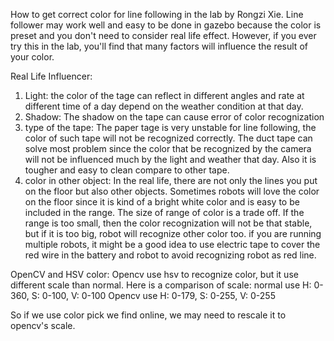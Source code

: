 How to get correct color for line following in the lab by Rongzi Xie.
Line follower may work well and easy to be done in gazebo because the color is preset and you don't need to consider real life effect. However, if you ever try this in the lab, you'll find that many factors will influence the result of your color.

Real Life Influencer:
1. Light: the color of the tage can reflect in different angles and rate at different time of a day depend on the weather condition at that day. 
2. Shadow: The shadow on the tape can cause error of color recognization
3. type of the tape: The paper tage is very unstable for line following, the color of such tape will not be recognized correctly. The duct tape can solve most problem since the color that be recognized by the camera will not be influenced much by the light and weather that day. Also it is tougher and easy to clean compare to other tape.
4. color in other object: In the real life, there are not only the lines you put on the floor but also other objects. Sometimes robots will love the color on the floor since it is kind of a bright white color and is easy to be included in the range. The size of range of color is a trade off. If the range is too small, then the color recognization will not be that stable, but if it is too big, robot will recognize other color too.
if you are running multiple robots, it might be a good idea to use electric tape to cover the red wire in the battery and robot to avoid recognizing robot as red line.

OpenCV and HSV color:
Opencv use hsv to recognize color, but it use different scale than normal.
Here is a comparison of scale:
normal use  H: 0-360, S: 0-100, V: 0-100
Opencv use  H: 0-179, S: 0-255, V: 0-255

So if we use color pick we find online, we may need to rescale it to opencv's scale.

